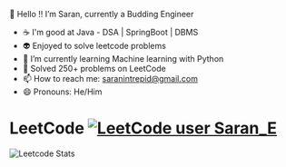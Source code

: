 <!-- ### Hi there 👋


**SaranE1/SaranE1** is a ✨ _special_ ✨ repository because its `README.md` (this file) appears on your GitHub profile. -->


🔭 Hello !!  I’m Saran, currently a Budding Engineer
- ☕ I'm good at Java - DSA | SpringBoot | DBMS
- 👽 Enjoyed to solve leetcode problems
- 🌱 I’m currently learning Machine learning with Python
- 💬 Solved 250+ problems on LeetCode
- 📫 How to reach me: saranintrepid@gmail.com
- 😄 Pronouns: He/Him

# LeetCode [![LeetCode user Saran_E](https://img.shields.io/badge/dynamic/json?style=for-the-badge&labelColor=black&color=%23ffa116&label=Solved&query=solved&url=https%3A%2F%2Fleetcode-badge.vercel.app%2Fapi%2Fusers%2FSaran_E&logo=leetcode&logoColor=yellow)](https://leetcode.com/Saran_E/)

![Leetcode Stats](https://leetcard.jacoblin.cool/Saran_E)

<!-- <img src="https://leetcode-badge-showcase.vercel.app/api?username=Saran_E&theme=dark" alt="LeetCode Badges" width="500" /> -->



<!-- <img src="https://leetcode-badge-showcase.vercel.app/api?username=Saran_E&theme=dark" alt="LeetCode Badges" width="470" /> -->







